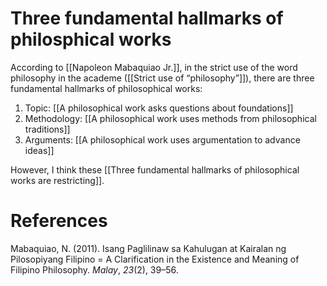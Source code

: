 # Three fundamental hallmarks of philosphical works

According to [[Napoleon Mabaquiao Jr.]], in the strict use of the word philosophy in the academe ([[Strict use of “philosophy”]]), there are three fundamental hallmarks of philosophical works:

1. Topic: [[A philosophical work asks questions about foundations]]
2. Methodology: [[A philosophical work uses methods from philosophical traditions]]
3. Arguments: [[A philosophical work uses argumentation to advance ideas]]

However, I think these [[Three fundamental hallmarks of philosophical works are restricting]].

# References

Mabaquiao, N. (2011). Isang Paglilinaw sa Kahulugan at Kairalan ng Pilosopiyang Filipino = A Clarification in the Existence and Meaning of Filipino Philosophy. *Malay*, *23*(2), 39–56.

